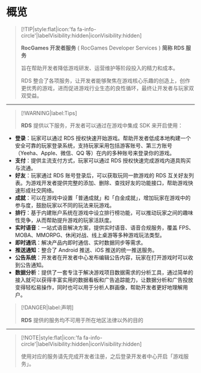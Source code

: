 # 概览


> [!TIP|style:flat|icon:'fa fa-info-circle'|labelVisibility:hidden|iconVisibility:hidden]
> 
> **RocGames 开发者服务** ( RocGames Developer Services ) **简称 RDS 服务**
> 
> 旨在帮助开发者降低游戏研发、运营维护等阶段投入的精力和成本。
> 
> RDS 整合了各项服务，让开发者能够聚焦在游戏核心乐趣的创造上，创作更优秀的游戏，进而促进游戏行业生态的良性循环，最终让开发者与玩家双双受益。
>

---

> [!WARNING|label:Tips]
>
> **RDS** 提供以下服务，开发者可以通过在游戏中集成 SDK 来开启使用：
>

- **登录**：玩家可以通过 RDS 授权快速开始游戏。帮助开发者低成本地构建一个安全可靠的玩家登录系统，支持玩家采用包括游客账号、第三方账号（Yeeha、Apple、微信、QQ 等）在内的多种账号来登录你的游戏。
- **支付**：提供主流支付方式，玩家可以通过 RDS 授权快速完成游戏内道具购买与流通。
- **好友**：玩家通过 RDS 账号登录后，可以获取玩同一款游戏的 RDS 互关好友列表。为游戏开发者提供完整的添加、删除、查找好友的功能接口，帮助游戏快速形成社交网络。
- **成就**：可以在游戏中设置「普通成就」和「白金成就」，增加玩家在游戏中的参与度，鼓励玩家以不同的玩法来玩游戏。
- **排行**：基于内建账户系统在游戏中设立排行榜功能，可以推动玩家之间的趣味性竞争，从而帮助提升游戏的玩家活跃度。
- **实时语音**：一站式语音解决方案，提供实时语音、语音合规服务，覆盖 FPS、MOBA、MMORPG、休闲对战、线上桌游等多种游戏玩法类型。
- **即时通讯**：解决产品内即时通信、实时数据同步等需求。
- **推送通知**：整合了 Android 推送、iOS 推送的统一推送服务。
- **公告系统**：开发者在开发者中心发布编辑公告内容，玩家在打开游戏时可以收到公告通知。
- **数据分析**：提供了一套专注于解决游戏项目数据需求的分析工具，通过简单的接入就可以获得丰富实用的数据看板和广告追踪能力，让数据分析和广告投放变得轻松易操作，同时也可以用于分析人群画像，帮助开发者更好地理解用户。

> [!DANGER|label:声明]
>
> **RDS** 提供的服务均不可用于所在地区法律以外的目的
>

---

> [!NOTE|style:flat|icon:'fa fa-info-circle'|labelVisibility:hidden|iconVisibility:hidden]
> 
> 使用对应的服务请先完成开发者注册，之后登录开发者中心开启「游戏服务」。
>

